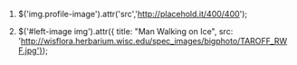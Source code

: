 1. $('img.profile-image').attr('src','http://placehold.it/400/400');

2. $('#left-image img').attr({ title: "Man Walking on Ice", src: 'http://wisflora.herbarium.wisc.edu/spec_images/bigphoto/TAROFF_RWF.jpg'});
